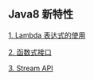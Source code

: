 ## Java8 新特性

[1. Lambda 表达式的使用](https://github.com/wangjianxiongwjx/java8/blob/master/docs/lambda.md)
   

[2. 函数式接口](https://github.com/wangjianxiongwjx/java8/blob/master/docs/functional.md)


[3. Stream API](https://github.com/wangjianxiongwjx/java8/blob/master/docs/StreamAPI.md)














